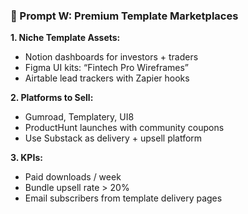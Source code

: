 ### 🧾 Prompt W: Premium Template Marketplaces

**1. Niche Template Assets:**
- Notion dashboards for investors + traders
- Figma UI kits: “Fintech Pro Wireframes”
- Airtable lead trackers with Zapier hooks

**2. Platforms to Sell:**
- Gumroad, Templatery, UI8
- ProductHunt launches with community coupons
- Use Substack as delivery + upsell platform

**3. KPIs:**
- Paid downloads / week
- Bundle upsell rate > 20%
- Email subscribers from template delivery pages
